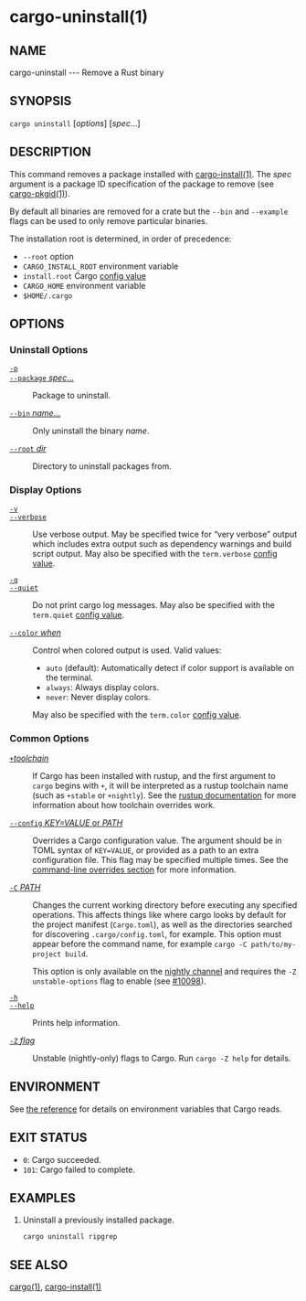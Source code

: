 # cargo-uninstall(1)

## NAME

cargo-uninstall --- Remove a Rust binary

## SYNOPSIS

`cargo uninstall` [_options_] [_spec_...]

## DESCRIPTION

This command removes a package installed with [cargo-install(1)](cargo-install.html). The _spec_
argument is a package ID specification of the package to remove (see
[cargo-pkgid(1)](cargo-pkgid.html)).

By default all binaries are removed for a crate but the `--bin` and
`--example` flags can be used to only remove particular binaries.

The installation root is determined, in order of precedence:

- `--root` option
- `CARGO_INSTALL_ROOT` environment variable
- `install.root` Cargo [config value](../reference/config.html)
- `CARGO_HOME` environment variable
- `$HOME/.cargo`

## OPTIONS

### Uninstall Options

<dl>

<dt class="option-term" id="option-cargo-uninstall--p"><a class="option-anchor" href="#option-cargo-uninstall--p"><code>-p</code></a></dt>
<dt class="option-term" id="option-cargo-uninstall---package"><a class="option-anchor" href="#option-cargo-uninstall---package"><code>--package</code> <em>spec</em>…</a></dt>
<dd class="option-desc"><p>Package to uninstall.</p>
</dd>


<dt class="option-term" id="option-cargo-uninstall---bin"><a class="option-anchor" href="#option-cargo-uninstall---bin"><code>--bin</code> <em>name</em>…</a></dt>
<dd class="option-desc"><p>Only uninstall the binary <em>name</em>.</p>
</dd>


<dt class="option-term" id="option-cargo-uninstall---root"><a class="option-anchor" href="#option-cargo-uninstall---root"><code>--root</code> <em>dir</em></a></dt>
<dd class="option-desc"><p>Directory to uninstall packages from.</p>
</dd>


</dl>

### Display Options

<dl>

<dt class="option-term" id="option-cargo-uninstall--v"><a class="option-anchor" href="#option-cargo-uninstall--v"><code>-v</code></a></dt>
<dt class="option-term" id="option-cargo-uninstall---verbose"><a class="option-anchor" href="#option-cargo-uninstall---verbose"><code>--verbose</code></a></dt>
<dd class="option-desc"><p>Use verbose output. May be specified twice for “very verbose” output which
includes extra output such as dependency warnings and build script output.
May also be specified with the <code>term.verbose</code>
<a href="../reference/config.html">config value</a>.</p>
</dd>


<dt class="option-term" id="option-cargo-uninstall--q"><a class="option-anchor" href="#option-cargo-uninstall--q"><code>-q</code></a></dt>
<dt class="option-term" id="option-cargo-uninstall---quiet"><a class="option-anchor" href="#option-cargo-uninstall---quiet"><code>--quiet</code></a></dt>
<dd class="option-desc"><p>Do not print cargo log messages.
May also be specified with the <code>term.quiet</code>
<a href="../reference/config.html">config value</a>.</p>
</dd>


<dt class="option-term" id="option-cargo-uninstall---color"><a class="option-anchor" href="#option-cargo-uninstall---color"><code>--color</code> <em>when</em></a></dt>
<dd class="option-desc"><p>Control when colored output is used. Valid values:</p>
<ul>
<li><code>auto</code> (default): Automatically detect if color support is available on the
terminal.</li>
<li><code>always</code>: Always display colors.</li>
<li><code>never</code>: Never display colors.</li>
</ul>
<p>May also be specified with the <code>term.color</code>
<a href="../reference/config.html">config value</a>.</p>
</dd>


</dl>

### Common Options

<dl>

<dt class="option-term" id="option-cargo-uninstall-+toolchain"><a class="option-anchor" href="#option-cargo-uninstall-+toolchain"><code>+</code><em>toolchain</em></a></dt>
<dd class="option-desc"><p>If Cargo has been installed with rustup, and the first argument to <code>cargo</code>
begins with <code>+</code>, it will be interpreted as a rustup toolchain name (such
as <code>+stable</code> or <code>+nightly</code>).
See the <a href="https://rust-lang.github.io/rustup/overrides.html">rustup documentation</a>
for more information about how toolchain overrides work.</p>
</dd>


<dt class="option-term" id="option-cargo-uninstall---config"><a class="option-anchor" href="#option-cargo-uninstall---config"><code>--config</code> <em>KEY=VALUE</em> or <em>PATH</em></a></dt>
<dd class="option-desc"><p>Overrides a Cargo configuration value. The argument should be in TOML syntax of <code>KEY=VALUE</code>,
or provided as a path to an extra configuration file. This flag may be specified multiple times.
See the <a href="../reference/config.html#command-line-overrides">command-line overrides section</a> for more information.</p>
</dd>


<dt class="option-term" id="option-cargo-uninstall--C"><a class="option-anchor" href="#option-cargo-uninstall--C"><code>-C</code> <em>PATH</em></a></dt>
<dd class="option-desc"><p>Changes the current working directory before executing any specified operations. This affects
things like where cargo looks by default for the project manifest (<code>Cargo.toml</code>), as well as
the directories searched for discovering <code>.cargo/config.toml</code>, for example. This option must
appear before the command name, for example <code>cargo -C path/to/my-project build</code>.</p>
<p>This option is only available on the <a href="https://doc.rust-lang.org/book/appendix-07-nightly-rust.html">nightly
channel</a> and
requires the <code>-Z unstable-options</code> flag to enable (see
<a href="https://github.com/rust-lang/cargo/issues/10098">#10098</a>).</p>
</dd>


<dt class="option-term" id="option-cargo-uninstall--h"><a class="option-anchor" href="#option-cargo-uninstall--h"><code>-h</code></a></dt>
<dt class="option-term" id="option-cargo-uninstall---help"><a class="option-anchor" href="#option-cargo-uninstall---help"><code>--help</code></a></dt>
<dd class="option-desc"><p>Prints help information.</p>
</dd>


<dt class="option-term" id="option-cargo-uninstall--Z"><a class="option-anchor" href="#option-cargo-uninstall--Z"><code>-Z</code> <em>flag</em></a></dt>
<dd class="option-desc"><p>Unstable (nightly-only) flags to Cargo. Run <code>cargo -Z help</code> for details.</p>
</dd>


</dl>

## ENVIRONMENT

See [the reference](../reference/environment-variables.html) for
details on environment variables that Cargo reads.

## EXIT STATUS

* `0`: Cargo succeeded.
* `101`: Cargo failed to complete.

## EXAMPLES

1. Uninstall a previously installed package.

       cargo uninstall ripgrep

## SEE ALSO
[cargo(1)](cargo.html), [cargo-install(1)](cargo-install.html)
